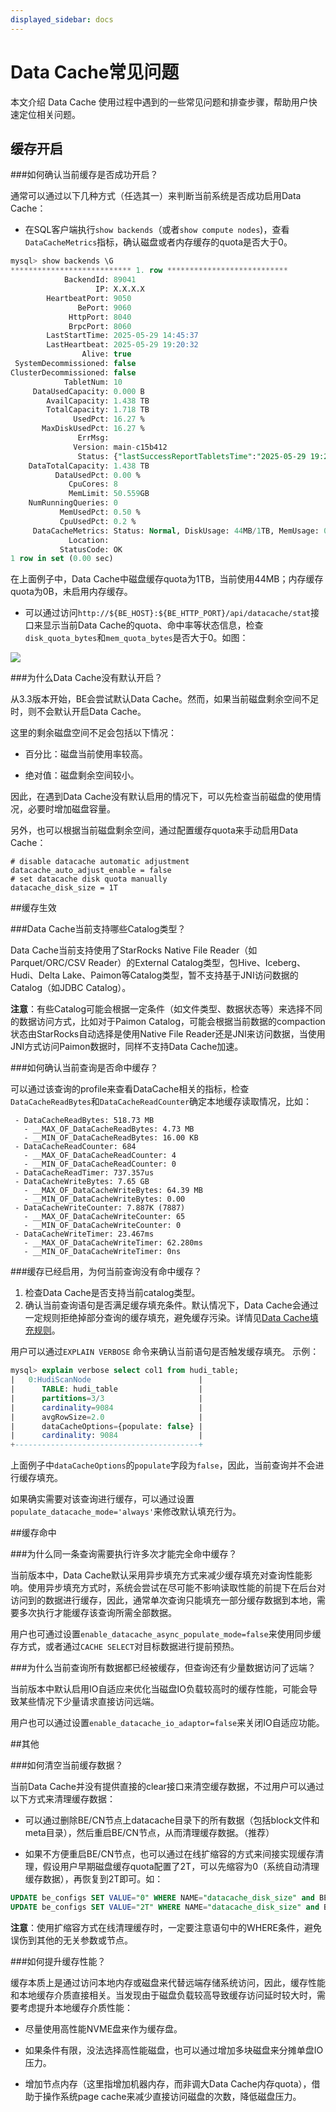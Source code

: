 ```yaml
---
displayed_sidebar: docs
---
```


# Data Cache常见问题

本文介绍 Data Cache 使用过程中遇到的一些常见问题和排查步骤，帮助用户快速定位相关问题。

## 缓存开启

###如何确认当前缓存是否成功开启？

通常可以通过以下几种方式（任选其一）来判断当前系统是否成功启用Data Cache：

* 在SQL客户端执行`show backends`（或者`show compute nodes`)，查看`DataCacheMetrics`指标，确认磁盘或者内存缓存的quota是否大于0。

```SQL
mysql> show backends \G
*************************** 1. row ***************************
            BackendId: 89041
                   IP: X.X.X.X
        HeartbeatPort: 9050
               BePort: 9060
             HttpPort: 8040
             BrpcPort: 8060
        LastStartTime: 2025-05-29 14:45:37
        LastHeartbeat: 2025-05-29 19:20:32
                Alive: true
 SystemDecommissioned: false
ClusterDecommissioned: false
            TabletNum: 10
     DataUsedCapacity: 0.000 B
        AvailCapacity: 1.438 TB
        TotalCapacity: 1.718 TB
              UsedPct: 16.27 %
       MaxDiskUsedPct: 16.27 %
               ErrMsg:
              Version: main-c15b412
               Status: {"lastSuccessReportTabletsTime":"2025-05-29 19:20:30"}
    DataTotalCapacity: 1.438 TB
          DataUsedPct: 0.00 %
             CpuCores: 8
             MemLimit: 50.559GB
    NumRunningQueries: 0
           MemUsedPct: 0.50 %
           CpuUsedPct: 0.2 %
     DataCacheMetrics: Status: Normal, DiskUsage: 44MB/1TB, MemUsage: 0B/0B
             Location:
           StatusCode: OK
1 row in set (0.00 sec)
```

在上面例子中，Data Cache中磁盘缓存quota为1TB，当前使用44MB；内存缓存quota为0B，未启用内存缓存。

* 可以通过访问`http://${BE_HOST}:${BE_HTTP_PORT}/api/datacache/stat`接口来显示当前Data Cache的quota、命中率等状态信息，检查`disk_quota_bytes`和`mem_quota_bytes`是否大于0。如图：

![](https://docs.starrocks.io/zh/assets/images/data_cache_observe-dba68d3bcfbe64559d30787e5d09ff43.png)

###为什么Data Cache没有默认开启？

从3.3版本开始，BE会尝试默认Data Cache。然而，如果当前磁盘剩余空间不足时，则不会默认开启Data Cache。

这里的剩余磁盘空间不足会包括以下情况：

* 百分比：磁盘当前使用率较高。

* 绝对值：磁盘剩余空间较小。

因此，在遇到Data Cache没有默认启用的情况下，可以先检查当前磁盘的使用情况，必要时增加磁盘容量。

另外，也可以根据当前磁盘剩余空间，通过配置缓存quota来手动启用Data Cache：

```
# disable datacache automatic adjustment
datacache_auto_adjust_enable = false
# set datacache disk quota manually
datacache_disk_size = 1T
```

##缓存生效

###Data Cache当前支持哪些Catalog类型？

Data Cache当前支持使用了StarRocks Native File Reader（如Parquet/ORC/CSV Reader）的External Catalog类型，包Hive、Iceberg、Hudi、Delta Lake、Paimon等Catalog类型，暂不支持基于JNI访问数据的Catalog（如JDBC Catalog）。

**注意**：有些Catalog可能会根据一定条件（如文件类型、数据状态等）来选择不同的数据访问方式，比如对于Paimon Catalog，可能会根据当前数据的compaction状态由StarRocks自动选择是使用Native File Reader还是JNI来访问数据，当使用JNI方式访问Paimon数据时，同样不支持Data Cache加速。

###如何确认当前查询是否命中缓存？

可以通过该查询的profile来查看DataCache相关的指标，检查`DataCacheReadBytes`和`DataCacheReadCounter`确定本地缓存读取情况，比如：

```
 - DataCacheReadBytes: 518.73 MB
   - __MAX_OF_DataCacheReadBytes: 4.73 MB
   - __MIN_OF_DataCacheReadBytes: 16.00 KB
 - DataCacheReadCounter: 684
   - __MAX_OF_DataCacheReadCounter: 4
   - __MIN_OF_DataCacheReadCounter: 0
 - DataCacheReadTimer: 737.357us
 - DataCacheWriteBytes: 7.65 GB
   - __MAX_OF_DataCacheWriteBytes: 64.39 MB
   - __MIN_OF_DataCacheWriteBytes: 0.00
 - DataCacheWriteCounter: 7.887K (7887)
   - __MAX_OF_DataCacheWriteCounter: 65
   - __MIN_OF_DataCacheWriteCounter: 0
 - DataCacheWriteTimer: 23.467ms
   - __MAX_OF_DataCacheWriteTimer: 62.280ms
   - __MIN_OF_DataCacheWriteTimer: 0ns
```

###缓存已经启用，为何当前查询没有命中缓存？

1. 检查Data Cache是否支持当前catalog类型。
2. 确认当前查询语句是否满足缓存填充条件。默认情况下，Data Cache会通过一定规则拒绝掉部分查询的缓存填充，避免缓存污染。详情见[Data Cache填充规则](https://docs.starrocks.io/zh/docs/data_source/data_cache/#%E5%A1%AB%E5%85%85%E8%A7%84%E5%88%99 "Data Cache填充规则")。

用户可以通过`EXPLAIN VERBOSE` 命令来确认当前语句是否触发缓存填充。
示例：

```sql
mysql> explain verbose select col1 from hudi_table;
|   0:HudiScanNode                        |
|      TABLE: hudi_table                  |
|      partitions=3/3                     |
|      cardinality=9084                   |
|      avgRowSize=2.0                     |
|      dataCacheOptions={populate: false} |
|      cardinality: 9084                  |
+-----------------------------------------+
```

上面例子中`dataCacheOptions`的`populate`字段为`false`，因此，当前查询并不会进行缓存填充。

如果确实需要对该查询进行缓存，可以通过设置`populate_datacache_mode='always'`来修改默认填充行为。

##缓存命中

###为什么同一条查询需要执行许多次才能完全命中缓存？

当前版本中，Data Cache默认采用异步填充方式来减少缓存填充对查询性能影响。使用异步填充方式时，系统会尝试在尽可能不影响读取性能的前提下在后台对访问到的数据进行缓存，因此，通常单次查询只能填充一部分缓存数据到本地，需要多次执行才能缓存该查询所需全部数据。

用户也可通过设置`enable_datacache_async_populate_mode=false`来使用同步缓存方式，或者通过`CACHE SELECT`对目标数据进行提前预热。

###为什么当前查询所有数据都已经被缓存，但查询还有少量数据访问了远端？

当前版本中默认启用IO自适应来优化当磁盘IO负载较高时的缓存性能，可能会导致某些情况下少量请求直接访问远端。

用户也可以通过设置`enable_datacache_io_adaptor=false`来关闭IO自适应功能。

##其他

###如何清空当前缓存数据？

当前Data Cache并没有提供直接的clear接口来清空缓存数据，不过用户可以通过以下方式来清理缓存数据：

* 可以通过删除BE/CN节点上datacache目录下的所有数据（包括block文件和meta目录），然后重启BE/CN节点，从而清理缓存数据。（推荐）

* 如果不方便重启BE/CN节点，也可以通过在线扩缩容的方式来间接实现缓存清理，假设用户早期磁盘缓存quota配置了2T，可以先缩容为0（系统自动清理缓存数据），再恢复到2T即可。如：

```SQL
UPDATE be_configs SET VALUE="0" WHERE NAME="datacache_disk_size" and BE_ID=10005;
UPDATE be_configs SET VALUE="2T" WHERE NAME="datacache_disk_size" and BE_ID=10005;
```

**注意**：使用扩缩容方式在线清理缓存时，一定要注意语句中的WHERE条件，避免误伤到其他的无关参数或节点。

###如何提升缓存性能？

缓存本质上是通过访问本地内存或磁盘来代替远端存储系统访问，因此，缓存性能和本地缓存介质直接相关。当发现由于磁盘负载较高导致缓存访问延时较大时，需要考虑提升本地缓存介质性能：

* 尽量使用高性能NVME盘来作为缓存盘。

* 如果条件有限，没法选择高性能磁盘，也可以通过增加多块磁盘来分摊单盘IO压力。

* 增加节点内存（这里指增加机器内存，而非调大Data Cache内存quota），借助于操作系统page cache来减少直接访问磁盘的次数，降低磁盘压力。
